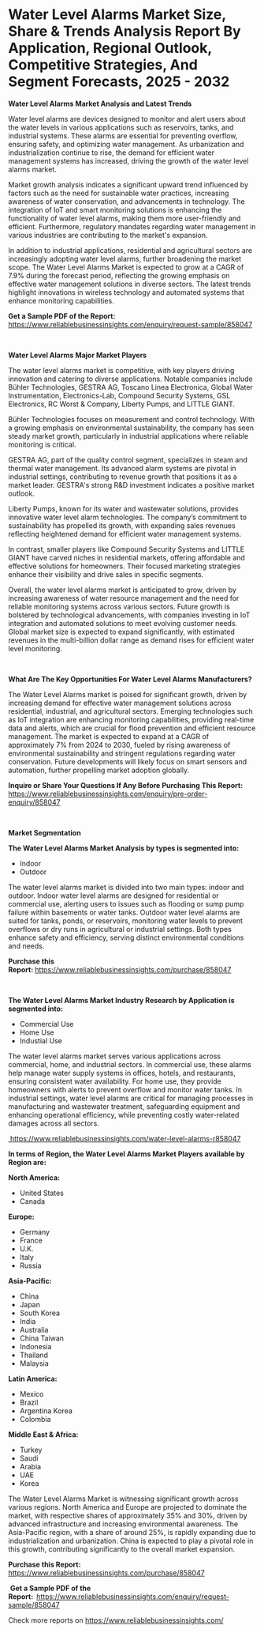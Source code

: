 <p><h1>Water Level Alarms Market Size, Share & Trends Analysis Report By Application, Regional Outlook, Competitive Strategies, And Segment Forecasts, 2025 - 2032</h1></p><p><strong>Water Level Alarms Market Analysis and Latest Trends</strong></p>
<p><p>Water level alarms are devices designed to monitor and alert users about the water levels in various applications such as reservoirs, tanks, and industrial systems. These alarms are essential for preventing overflow, ensuring safety, and optimizing water management. As urbanization and industrialization continue to rise, the demand for efficient water management systems has increased, driving the growth of the water level alarms market.</p><p>Market growth analysis indicates a significant upward trend influenced by factors such as the need for sustainable water practices, increasing awareness of water conservation, and advancements in technology. The integration of IoT and smart monitoring solutions is enhancing the functionality of water level alarms, making them more user-friendly and efficient. Furthermore, regulatory mandates regarding water management in various industries are contributing to the market's expansion.</p><p>In addition to industrial applications, residential and agricultural sectors are increasingly adopting water level alarms, further broadening the market scope. The Water Level Alarms Market is expected to grow at a CAGR of 7.9% during the forecast period, reflecting the growing emphasis on effective water management solutions in diverse sectors. The latest trends highlight innovations in wireless technology and automated systems that enhance monitoring capabilities.</p></p>
<p><strong>Get a Sample PDF of the Report:&nbsp;</strong> <a href="https://www.reliablebusinessinsights.com/enquiry/request-sample/858047?utm_campaign=2323&utm_medium=2&utm_source=Github&utm_content=ia&utm_term=18022025&utm_id=water-level-alarms">https://www.reliablebusinessinsights.com/enquiry/request-sample/858047</a></p>
<p>&nbsp;</p>
<p><strong>Water Level Alarms Major Market Players</strong></p>
<p><p>The water level alarms market is competitive, with key players driving innovation and catering to diverse applications. Notable companies include Bühler Technologies, GESTRA AG, Toscano Linea Electronica, Global Water Instrumentation, Electronics-Lab, Compound Security Systems, GSL Electronics, RC Worst & Company, Liberty Pumps, and LITTLE GIANT. </p><p>Bühler Technologies focuses on measurement and control technology. With a growing emphasis on environmental sustainability, the company has seen steady market growth, particularly in industrial applications where reliable monitoring is critical. </p><p>GESTRA AG, part of the quality control segment, specializes in steam and thermal water management. Its advanced alarm systems are pivotal in industrial settings, contributing to revenue growth that positions it as a market leader. GESTRA's strong R&D investment indicates a positive market outlook.</p><p>Liberty Pumps, known for its water and wastewater solutions, provides innovative water level alarm technologies. The company’s commitment to sustainability has propelled its growth, with expanding sales revenues reflecting heightened demand for efficient water management systems.</p><p>In contrast, smaller players like Compound Security Systems and LITTLE GIANT have carved niches in residential markets, offering affordable and effective solutions for homeowners. Their focused marketing strategies enhance their visibility and drive sales in specific segments.</p><p>Overall, the water level alarms market is anticipated to grow, driven by increasing awareness of water resource management and the need for reliable monitoring systems across various sectors. Future growth is bolstered by technological advancements, with companies investing in IoT integration and automated solutions to meet evolving customer needs. Global market size is expected to expand significantly, with estimated revenues in the multi-billion dollar range as demand rises for efficient water level monitoring.</p></p>
<p>&nbsp;</p>
<p><strong>What Are The Key Opportunities For Water Level Alarms Manufacturers?</strong></p>
<p><p>The Water Level Alarms market is poised for significant growth, driven by increasing demand for effective water management solutions across residential, industrial, and agricultural sectors. Emerging technologies such as IoT integration are enhancing monitoring capabilities, providing real-time data and alerts, which are crucial for flood prevention and efficient resource management. The market is expected to expand at a CAGR of approximately 7% from 2024 to 2030, fueled by rising awareness of environmental sustainability and stringent regulations regarding water conservation. Future developments will likely focus on smart sensors and automation, further propelling market adoption globally.</p></p>
<p><strong>Inquire or Share Your Questions If Any Before Purchasing This Report:</strong> <a href="https://www.reliablebusinessinsights.com/enquiry/pre-order-enquiry/858047?utm_campaign=2323&utm_medium=2&utm_source=Github&utm_content=ia&utm_term=18022025&utm_id=water-level-alarms">https://www.reliablebusinessinsights.com/enquiry/pre-order-enquiry/858047</a></p>
<p>&nbsp;</p>
<p><strong>Market Segmentation</strong></p>
<p><strong>The Water Level Alarms Market Analysis by types is segmented into:</strong></p>
<p><ul><li>Indoor</li><li>Outdoor</li></ul></p>
<p><p>The water level alarms market is divided into two main types: indoor and outdoor. Indoor water level alarms are designed for residential or commercial use, alerting users to issues such as flooding or sump pump failure within basements or water tanks. Outdoor water level alarms are suited for tanks, ponds, or reservoirs, monitoring water levels to prevent overflows or dry runs in agricultural or industrial settings. Both types enhance safety and efficiency, serving distinct environmental conditions and needs.</p></p>
<p><strong>Purchase this Report:&nbsp;</strong><a href="https://www.reliablebusinessinsights.com/purchase/858047?utm_campaign=2323&utm_medium=2&utm_source=Github&utm_content=ia&utm_term=18022025&utm_id=water-level-alarms">https://www.reliablebusinessinsights.com/purchase/858047</a></p>
<p>&nbsp;</p>
<p><strong>The Water Level Alarms Market Industry Research by Application is segmented into:</strong></p>
<p><ul><li>Commercial Use</li><li>Home Use</li><li>Industial Use</li></ul></p>
<p><p>The water level alarms market serves various applications across commercial, home, and industrial sectors. In commercial use, these alarms help manage water supply systems in offices, hotels, and restaurants, ensuring consistent water availability. For home use, they provide homeowners with alerts to prevent overflow and monitor water tanks. In industrial settings, water level alarms are critical for managing processes in manufacturing and wastewater treatment, safeguarding equipment and enhancing operational efficiency, while preventing costly water-related damages across all sectors.</p></p>
<p><a href="https://www.reliablebusinessinsights.com/water-level-alarms-r858047?utm_campaign=2323&utm_medium=2&utm_source=Github&utm_content=ia&utm_term=18022025&utm_id=water-level-alarms">&nbsp;https://www.reliablebusinessinsights.com/water-level-alarms-r858047</a></p>
<p><strong>In terms of Region, the Water Level Alarms Market Players available by Region are:</strong></p>
<p>
    <p> <strong> North America: </strong>
        <ul>
            <li>United States</li>
            <li>Canada</li>
        </ul>
        </p> 
    <p> <strong> Europe: </strong>
        <ul>
            <li>Germany</li>
            <li>France</li>
            <li>U.K.</li>
            <li>Italy</li>
            <li>Russia</li>
        </ul>
        </p> 
    <p> <strong> Asia-Pacific: </strong>
        <ul>
            <li>China</li>
            <li>Japan</li>
            <li>South Korea</li>
            <li>India</li>
            <li>Australia</li>
            <li>China Taiwan</li>
            <li>Indonesia</li>
            <li>Thailand</li>
            <li>Malaysia</li>
        </ul>
        </p> 
    <p> <strong> Latin America: </strong>
        <ul>
            <li>Mexico</li>
            <li>Brazil</li>
            <li>Argentina Korea</li>
            <li>Colombia</li>
        </ul>
        </p> 
    <p> <strong> Middle East & Africa: </strong>
        <ul>
            <li>Turkey</li>
            <li>Saudi</li>
            <li>Arabia</li>
            <li>UAE</li>
            <li>Korea</li>
        </ul>
    </p>
    </p>
<p><p>The Water Level Alarms Market is witnessing significant growth across various regions. North America and Europe are projected to dominate the market, with respective shares of approximately 35% and 30%, driven by advanced infrastructure and increasing environmental awareness. The Asia-Pacific region, with a share of around 25%, is rapidly expanding due to industrialization and urbanization. China is expected to play a pivotal role in this growth, contributing significantly to the overall market expansion.</p></p>
<p><strong>Purchase this Report: </strong><a href="https://www.reliablebusinessinsights.com/purchase/858047?utm_campaign=2323&utm_medium=2&utm_source=Github&utm_content=ia&utm_term=18022025&utm_id=water-level-alarms">https://www.reliablebusinessinsights.com/purchase/858047</a></p>
<p>&nbsp;<strong>Get a Sample PDF of the Report:&nbsp;&nbsp;</strong><a href="https://www.reliablebusinessinsights.com/enquiry/request-sample/858047?utm_campaign=2323&utm_medium=2&utm_source=Github&utm_content=ia&utm_term=18022025&utm_id=water-level-alarms">https://www.reliablebusinessinsights.com/enquiry/request-sample/858047</a></p>
<p><strong></strong></p>
<p>Check more reports on <a href="https://www.reliablebusinessinsights.com/?utm_campaign=2323&utm_medium=2&utm_source=Github&utm_content=ia&utm_term=18022025&utm_id=water-level-alarms">https://www.reliablebusinessinsights.com/</a></p>